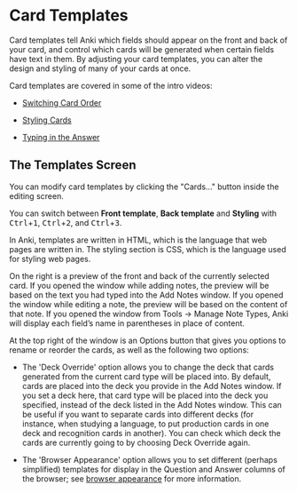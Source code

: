 # Card Templates

Card templates tell Anki which fields should appear on the front and back of your card,
and control which cards will be generated when certain fields have text in them.
By adjusting your card templates, you can alter the design and styling of many of your
cards at once.

Card templates are covered in some of the intro videos:

- [Switching Card Order](http://www.youtube.com/watch?v=DnbKwHEQ1mA&yt:cc=on)

- [Styling Cards](http://www.youtube.com/watch?v=F1j1Zx0mXME&yt:cc=on)

- [Typing in the Answer](http://www.youtube.com/watch?v=5tYObQ3ocrw&yt:cc=on)

## The Templates Screen

You can modify card templates by clicking the "Cards..." button inside the
editing screen.


You can switch between **Front template**, **Back template** and **Styling** with <kbd>Ctrl</kbd>+<kbd>1</kbd>, <kbd>Ctrl</kbd>+<kbd>2</kbd>, and <kbd>Ctrl</kbd>+<kbd>3</kbd>.

In Anki, templates are written in HTML, which is the language that web
pages are written in. The styling section is CSS, which is the language
used for styling web pages.

On the right is a preview of the front and back of the currently
selected card. If you opened the window while adding notes, the preview
will be based on the text you had typed into the Add Notes window. If
you opened the window while editing a note, the preview will be based on
the content of that note. If you opened the window from Tools → Manage
Note Types, Anki will display each field’s name in parentheses in place
of content.

At the top right of the window is an Options button that gives you
options to rename or reorder the cards, as well as the following two
options:

- The 'Deck Override' option allows you to change the deck that cards
  generated from the current card type will be placed into. By
  default, cards are placed into the deck you provide in the Add Notes
  window. If you set a deck here, that card type will be placed into
  the deck you specified, instead of the deck listed in the Add Notes
  window. This can be useful if you want to separate cards into
  different decks (for instance, when studying a language, to put
  production cards in one deck and recognition cards in another). You
  can check which deck the cards are currently going to by choosing
  Deck Override again.

- The 'Browser Appearance' option allows you to set different (perhaps
  simplified) templates for display in the Question and Answer columns
  of the browser; see [browser appearance](styling.md#browser-appearance) for more
  information.
